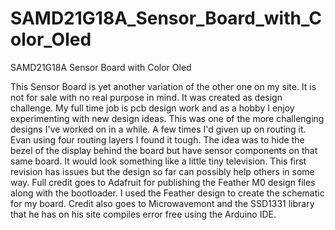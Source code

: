 # SAMD21G18A_Sensor_Board_with_Color_Oled
SAMD21G18A Sensor Board with Color Oled

This Sensor Board is yet another variation of the other one on my site. It is not for sale with no real purpose in mind. It was created as design challenge. My full time job is pcb design work and as a hobby I enjoy experimenting with new design ideas. This was one of the more challenging designs I've worked on in a while. A few times I'd given up on routing it. Evan using four routing layers I found it tough. The idea was to hide the bezel of the display behind the board but have sensor components on that same board. It would look something like a little tiny television.  This first revision has issues but the design so far can possibly help others in some way. Full credit goes to Adafruit for publishing the Feather M0 design files along with the bootloader. I used the Feather design to create the schematic for my board. Credit also goes to Microwavemont and the SSD1331 library that he has  on his site compiles error free using the Arduino IDE.
